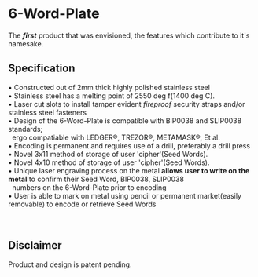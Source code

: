 # 6-Word-Plate
The _**first**_ product that was envisioned, the features which contribute to it's namesake.

## Specification  
• Constructed out of 2mm thick highly polished stainless steel<br/>
• Stainless steel has a melting point of 2550 deg f(1400 deg C).<br/>
• Laser cut slots to install tamper evident _fireproof_ security straps and/or stainless steel fasteners<br/>
• Design of the 6-Word-Plate is compatible with BIP0038 and SLIP0038 standards;<br/>
&nbsp;&nbsp;ergo compatiable with LEDGER®, TREZOR®, METAMASK®, Et al.<br/>
• Encoding is permanent and requires use of a drill, preferably a drill press<br/>
• Novel 3x11 method of storage of user 'cipher'(Seed Words).<br/>
• Novel 4x10 method of storage of user 'cipher'(Seed Words).<br/>
• Unique laser engraving process on the metal **allows user to write on the metal** to confirm their Seed Word, BIP0038, SLIP0038<br/>
&nbsp;&nbsp;numbers on the 6-Word-Plate prior to encoding<br/>
• User is able to mark on metal using pencil or permanent market(easily removable) to encode or retrieve Seed Words
<br/>
<br/>
<br/>
## Disclaimer
Product and design is patent pending.
